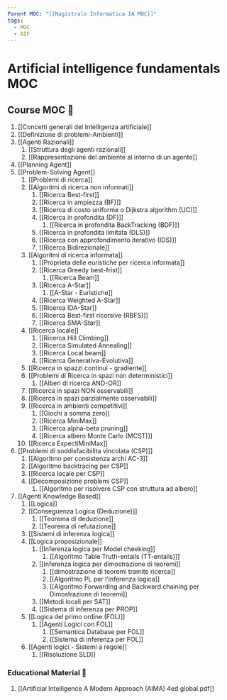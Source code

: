 ```yaml
---
Parent MOC: "[[Magistrale Informatica IA MOC]]"
tags:
  - MOC
  - AIF
---
```

# Artificial intelligence fundamentals MOC

## Course MOC  📒
1. [[Concetti generali del Intelligenza artificiale]]
2. [[Definizione di problemi-Ambienti]]
3. [[Agenti Razionali]]
	1. [[Struttura degli agenti razionali]]
	2. [[Rappresentazione del ambiente al interno di un agente]]
4. [[Planning Agent]]
5. [[Problem-Solving Agent]]
	1. [[Problemi di ricerca]]
	2. [[Algoritmi di ricerca non informati]]
		1. [[Ricerca Best-first]]
		2. [[Ricerca in ampiezza (BF)]]
		3. [[Ricerca di costo uniforme o Dijkstra algorithm (UC)]]
		4. [[Ricerca in profondita (DF)]] 
			1. [[Ricerca in profondita BackTracking (BDF)]]
		5. [[Ricerca in profondita limitata (DLS)]] 
		6. [[Ricerca con approfondimento iterativo (IDS)]] 
		7. [[Ricerca Bidirezionale]]
	3. [[Algoritmi di ricerca informata]]
		1. [[Proprieta delle euristiche per ricerca informata]]
		2. [[Ricerca Greedy best-frist]]
			1. [[Ricerca Beam]]
		3. [[Ricerca A-Star]]
			1. [[A-Star - Euristiche]]
		4. [[Ricerca Weighted A-Star]]
		5. [[Ricerca IDA-Star]]
		6. [[Ricerca Best-first ricorsive (RBFS)]]
		7. [[Ricerca SMA-Star]]
	4. [[Ricerca locale]]
		1. [[Ricerca Hill Climbing]]
		2. [[Ricerca Simulated Annealing]]
		3. [[Ricerca Local beam]]
		4. [[Ricerca Generativa-Evolutiva]]
	5. [[Ricerca in spazzi continui - gradiente]]
	6. [[Problemi di Ricerca in spazi non deterministici]]
		1. [[Alberi di ricerca AND-OR]]
	7. [[Ricerca in spazi NON osservabili]]
	8. [[Ricerca in spazi parzialmente osservabili]]
	9. [[Ricerca in ambienti competitivi]]
		1. [[Giochi a somma zero]]
		2. [[Ricerca MiniMax]]
		3. [[Ricerca alpha-beta pruning]]
		4. [[Ricerca albero Monte Carlo (MCST)]]
	10. [[Ricerca ExpectiMiniMax]]
6. [[Problemi di soddisfacibilita vincolata (CSP)]]
	1. [[Algoritmo per consistenza archi AC-3]]
	2. [[Algoritmo backtracing per CSP]]
	3. [[Ricerca locale per CSP]]
	4. [[Decomposizione problemi CSP]]
		1. [[Algoritmo per risolvere CSP con struttura ad albero]]
7. [[Agenti Knowledge Based]]
	1. [[Logica]]
	2.  [[Conseguenza Logica (Deduzione)]]
		1. [[Teorema di deduzione]]
		2. [[Teorema di refutazione]]
	3. [[Sistemi di inferenza logica]]
	4. [[Logica proposizionale]]
		1. [[Inferenza logica per Model cheeking]]
			1. [[Algoritmo Table Truth-entails (TT-entails)]]
		2. [[Inferenza logica per dimostrazione di teoremi]]
			1. [[dimostrazione di teoremi tramite ricerca]]
			2. [[Algoritmo PL per l'inferenza logica]]
			3. [[Algoritmo Forwarding and Backward chaining per Dimostrazione di teoremi]]
		3. [[Metodi locali per SAT]]
		4. [[Sistema di inferenza per PROP]]
	5. [[Logica del primo ordine (FOL)]]
		1. [[Agenti Logici con FOL]]
			1. [[Semantica Database per FOL]]
			2. [[Sistema di inferenza per FOL]]
	6. [[Agenti logici - Sistemi a regole]]
		1. [[Risoluzione SLD]]


### Educational Material 🧱
1. [[Artificial Intelligence A Modern Approach  (AIMA) 4ed global.pdf]]

